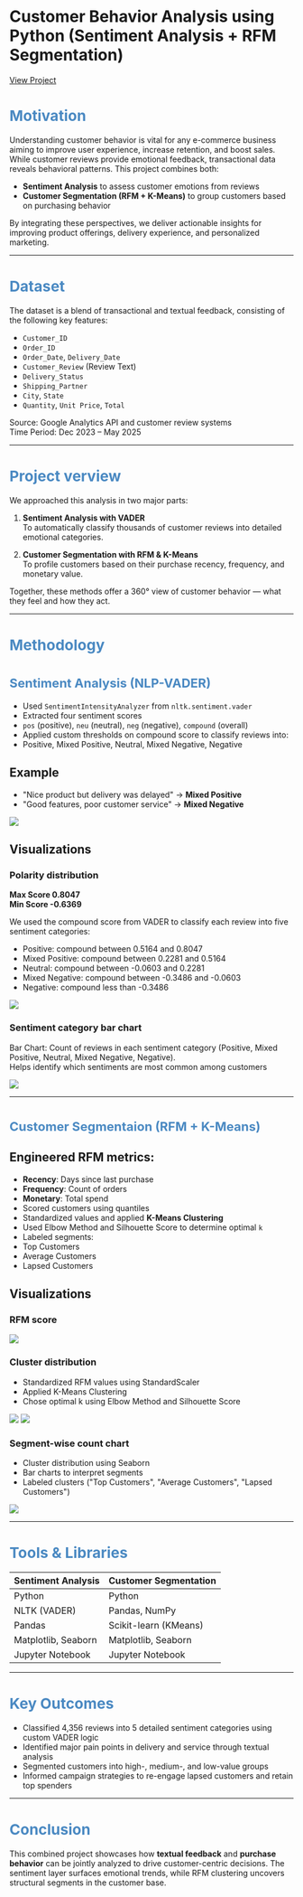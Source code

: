 
# Customer Behavior Analysis using Python (Sentiment Analysis + RFM Segmentation)

<a href= "https://shaguftapathan.github.io/Pyhton_Sentiment_Analyis_Cust_Segmentation/">View Project</a>

# <span style="color:#4a89c2; font-size:26px;"><b>Motivation</b></span>  

Understanding customer behavior is vital for any e-commerce business aiming to improve user experience, increase retention, and boost sales. While customer reviews provide emotional feedback, transactional data reveals behavioral patterns. This project combines both:

- **Sentiment Analysis** to assess customer emotions from reviews
- **Customer Segmentation (RFM + K-Means)** to group customers based on purchasing behavior

By integrating these perspectives, we deliver actionable insights for improving product offerings, delivery experience, and personalized marketing.

---

# <span style="color:#4a89c2; font-size:26px;"><b>Dataset</b></span>  

The dataset is a blend of transactional and textual feedback, consisting of the following key features:

* `Customer_ID`
* `Order_ID`
* `Order_Date`, `Delivery_Date`
* `Customer_Review` (Review Text)
*  `Delivery_Status`
*  `Shipping_Partner`
*  `City`, `State`
*  `Quantity`, `Unit Price`, `Total`

Source: Google Analytics API and customer review systems  
Time Period: Dec 2023 – May 2025

---

# <span style="color:#4a89c2; font-size:26px;"><b>Project verview</b></span>  

We approached this analysis in two major parts:

1. **Sentiment Analysis with VADER**  
   To automatically classify thousands of customer reviews into detailed emotional categories.

2. **Customer Segmentation with RFM & K-Means**  
   To profile customers based on their purchase recency, frequency, and monetary value.

Together, these methods offer a 360° view of customer behavior — what they feel and how they act.

---

# <span style="color:#4a89c2; font-size:26px;"><b>Methodology</b></span>  

# <span style="color:#4a89c2; font-size:22px;">Sentiment Analysis (NLP-VADER)</b></span>  

* Used `SentimentIntensityAnalyzer` from `nltk.sentiment.vader`
* Extracted four sentiment scores
* `pos` (positive), `neu` (neutral), `neg` (negative), `compound` (overall)
* Applied custom thresholds on compound score to classify reviews into:
* Positive, Mixed Positive, Neutral, Mixed Negative, Negative

## Example
* "Nice product but delivery was delayed" → **Mixed Positive**
* "Good features, poor customer service" → **Mixed Negative**

![](/Images_Sentiment/Reviews.png)

## Visualizations
### Polarity distribution

**Max Score 0.8047**  
**Min Score -0.6369**

We used the compound score from VADER to classify each review into five sentiment categories:
* Positive: compound between 0.5164 and 0.8047  
* Mixed Positive: compound between 0.2281 and 0.5164  
* Neutral: compound between -0.0603 and 0.2281  
* Mixed Negative: compound between -0.3486 and -0.0603  
* Negative: compound less than -0.3486

![](/Images_Sentiment/Polarity_Score.png)

### Sentiment category bar chart
Bar Chart: Count of reviews in each sentiment category (Positive, Mixed Positive, Neutral, Mixed Negative, Negative).  
Helps identify which sentiments are most common among customers

![](/Images_Sentiment/Chart.png)

---

# <span style="color:#4a89c2; font-size:22px;">Customer Segmentaion (RFM + K-Means)</b></span>  
## Engineered RFM metrics:
* **Recency**: Days since last purchase
* **Frequency**: Count of orders
*  **Monetary**: Total spend
* Scored customers using quantiles
* Standardized values and applied **K-Means Clustering**
* Used Elbow Method and Silhouette Score to determine optimal `k`
* Labeled segments:
* Top Customers
* Average Customers
* Lapsed Customers

## Visualizations
### RFM score

![](/Images_Cust_Seg/RFM.png)  

### Cluster distribution
 * Standardized RFM values using StandardScaler
 * Applied K-Means Clustering
 * Chose optimal k using Elbow Method and Silhouette Score  

![](/Images_Cust_Seg/Clusters.png)
![](/Images_Cust_Seg/Status.png)  

### Segment-wise count chart
 * Cluster distribution using Seaborn
 * Bar charts to interpret segments
 * Labeled clusters ("Top Customers", "Average Customers", "Lapsed Customers")  

![](/Images_Cust_Seg/Chart.png)  

---

# <span style="color:#4a89c2; font-size:26px;"><b>Tools & Libraries</b></span>  

| Sentiment Analysis            | Customer Segmentation         |
|------------------------------|-------------------------------|
| Python                       | Python                        |
| NLTK (VADER)                 | Pandas, NumPy                 |
| Pandas                       | Scikit-learn (KMeans)         |
| Matplotlib, Seaborn          | Matplotlib, Seaborn           |
| Jupyter Notebook             | Jupyter Notebook              |

---

# <span style="color:#4a89c2; font-size:26px;"><b>Key Outcomes</b></span>  

* Classified 4,356 reviews into 5 detailed sentiment categories using custom VADER logic
* Identified major pain points in delivery and service through textual analysis
* Segmented customers into high-, medium-, and low-value groups
* Informed campaign strategies to re-engage lapsed customers and retain top spenders

---

# <span style="color:#4a89c2; font-size:26px;"><b>Conclusion</b></span>  

This combined project showcases how **textual feedback** and **purchase behavior** can be jointly analyzed to drive customer-centric decisions. The sentiment layer surfaces emotional trends, while RFM clustering uncovers structural segments in the customer base.

